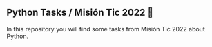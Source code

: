 <h2> Python Tasks / Misión Tic 2022 🚀</h2>

In this repository you will find some tasks from Misión Tic 2022 about Python.
